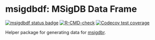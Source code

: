 # msigdbdf: MSigDB Data Frame

<!-- badges: start -->
[![msigdbdf status badge](https://igordot.r-universe.dev/msigdbdf/badges/version)](https://igordot.r-universe.dev/msigdbdf)
[![R-CMD-check](https://github.com/igordot/msigdbdf/actions/workflows/R-CMD-check.yaml/badge.svg)](https://github.com/igordot/msigdbdf/actions/workflows/R-CMD-check.yaml)
[![Codecov test coverage](https://codecov.io/gh/igordot/msigdbdf/graph/badge.svg)](https://app.codecov.io/gh/igordot/msigdbdf)
<!-- badges: end -->

Helper package for generating data for [msigdbr](https://doi.org/10.32614/CRAN.package.msigdbr).
